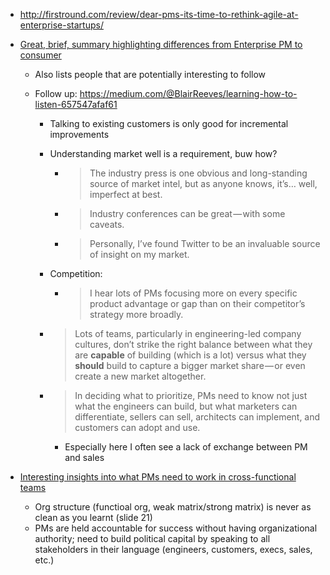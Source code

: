 - http://firstround.com/review/dear-pms-its-time-to-rethink-agile-at-enterprise-startups/

- [Great, brief, summary highlighting differences from Enterprise PM to consumer](https://medium.com/@BlairReeves/product-management-for-the-enterprise-f1118798376f)

  - Also lists people that are potentially interesting to follow

  - Follow up: https://medium.com/@BlairReeves/learning-how-to-listen-657547afaf61

    - Talking to existing customers is only good for incremental improvements

    - Understanding market well is a requirement, buw how?

      - > The industry press is one obvious and long-standing source of market intel, but as anyone knows, it’s… well, imperfect at best. 

      - > Industry conferences can be great — with some caveats. 

      - > Personally, I’ve found Twitter to be an invaluable source of insight on my market.

    - Competition:

      - > I hear lots of PMs focusing more on every specific product advantage or gap than on their competitor’s strategy more broadly. 

    - > Lots of teams, particularly in engineering-led company cultures, don’t strike the right balance between what they are **capable** of building (which is a lot) versus what they **should** build to capture a bigger market share — or even create a new market altogether. 

    - > In deciding what to prioritize, PMs need to know not just what the engineers can build, but what marketers can differentiate, sellers can sell, architects can implement, and customers can adopt and use.

      - Especially here I often see a lack of exchange between PM and sales

- [Interesting insights into what PMs need to work in cross-functional teams](https://www.kennorton.com/essays/leading-cross-functional-teams.html)

  - Org structure (functioal org, weak matrix/strong matrix) is never as clean as you learnt (slide 21) 
  - PMs are held accountable for success without having organizational authority; need to build political capital by speaking to all stakeholders in their language (engineers, customers, execs, sales, etc.)



